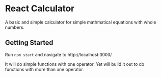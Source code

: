 # React Calculator

A basic and simple calculator for simple mathmatical equations with whole numbers.

## Getting Started

Run `npm start` and navigate to http://localhost:3000/

It will do simple functions with one operator. Yet will build it out to do functions with more than one operator.